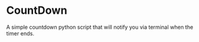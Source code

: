 # CountDown
A simple countdown python script that will notify you via terminal when the timer ends.
